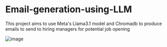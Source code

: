 # Email-generation-using-LLM
This project aims to use Meta's Llama3.1 model and Chromadb to produce emails to send to hiring managers for potential job opening

![image](https://github.com/user-attachments/assets/b5faf56f-ca28-41a2-86e1-674e981018c4)
